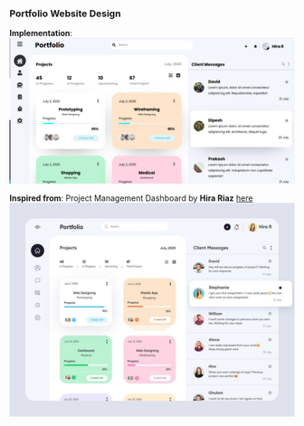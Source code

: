 ### Portfolio Website Design 

**Implementation**:
![output](with-grids.png)

**Inspired from**: Project Management Dashboard by **Hira Riaz** [here](https://www.instagram.com/p/CEEmEEJFU9Q/)
![inspiration](inspiration.jpg)
